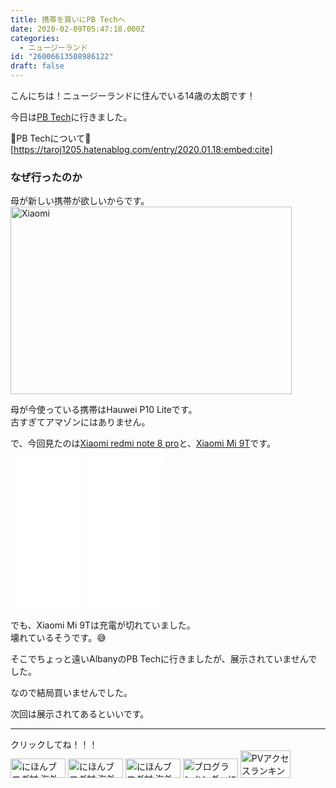 ```yaml
---
title: 携帯を買いにPB Techへ
date: 2020-02-09T05:47:18.000Z
categories:
  - ニュージーランド
id: "26006613508986122"
draft: false
---
```

こんにちは！ニュージーランドに住んでいる14歳の太朗です！

今日は[PB Tech](https://taroj1205.hatenablog.com/entry/2020.01.18)に行きました。

🔽PB Techについて🔽<br />
[https://taroj1205.hatenablog.com/entry/2020.01.18:embed:cite]

### なぜ行ったのか
母が新しい携帯が欲しいからです。<br />
<a href="https://amzn.to/37b8riD" target="_blank">
<img border="0" alt="Xiaomi" src="https://cdn-ak.f.st-hatena.com/images/fotolife/t/taroj1205/20200209/20200209143629.jpg" width="450" height="300">



</a>
母が今使っている携帯はHauwei P10 Liteです。<br />
古すぎてアマゾンにはありません。

で、今回見たのは[Xiaomi redmi note 8 pro](https://amzn.to/2vdTq2m)と、[Xiaomi Mi 9T](https://amzn.to/2UB0h0n)です。<br />
<iframe style="width:120px;height:240px;" marginwidth="0" marginheight="0" scrolling="no" frameborder="0" src="//rcm-fe.amazon-adsystem.com/e/cm?lt1=_blank&bc1=000000&IS2=1&bg1=FFFFFF&fc1=000000&lc1=0000FF&t=taroj1205-hatena-22&language=ja_JP&o=9&p=8&l=as4&m=amazon&f=ifr&ref=as_ss_li_til&asins=B07YXPX35K&linkId=ba37099aef1c9937e8eb5d1a572974b6"></iframe>

<iframe style="width:120px;height:240px;" marginwidth="0" marginheight="0" scrolling="no" frameborder="0" src="//rcm-fe.amazon-adsystem.com/e/cm?lt1=_blank&bc1=000000&IS2=1&bg1=FFFFFF&fc1=000000&lc1=0000FF&t=taroj1205-hatena-22&language=ja_JP&o=9&p=8&l=as4&m=amazon&f=ifr&ref=as_ss_li_til&asins=B0816GCTTN&linkId=fbb9becdce7eed403d56163613892e54"></iframe>

でも、Xiaomi Mi 9Tは充電が切れていました。<br />
壊れているそうです。😅

そこでちょっと遠いAlbanyのPB Techに行きましたが、展示されていませんでした。

なので結局買いませんでした。

次回は展示されてあるといいです。

<hr />
クリックしてね！！！<br />
<a href="https://overseas.blogmura.com/ranking/in?p_cid=10927073" target="_blank" ><img src="https://b.blogmura.com/overseas/88_31.gif" width="88" height="31" border="0" alt="にほんブログ村 海外生活ブログへ" /></a>
<a href="https://overseas.blogmura.com/cebu/ranking/in?p_cid=10927073" target="_blank" ><img src="https://b.blogmura.com/overseas/cebu/88_31.gif" width="88" height="31" border="0" alt="にほんブログ村 海外生活ブログ セブ島情報へ" /></a>
<a href="https://overseas.blogmura.com/newzealand/ranking/in?p_cid=10927073" target="_blank" ><img src="https://b.blogmura.com/overseas/newzealand/88_31.gif" width="88" height="31" border="0" alt="にほんブログ村 海外生活ブログ ニュージーランド情報へ" /></a>
<a href="https://blogmura.com/ranking/in?p_cid=10927073" target="_blank"><img src="https://b.blogmura.com/88_31.gif" width="88" height="31" border="0" alt="ブログランキング・にほんブログ村へ" /></a>
<a href="https://blogmura.com/profiles/10927073?p_cid=10927073"><img src="https://blogparts.blogmura.com/parts_image/user/pv10927073.gif"  width="80" height="43.5" border="0" alt="PVアクセスランキング にほんブログ村" /></a>
